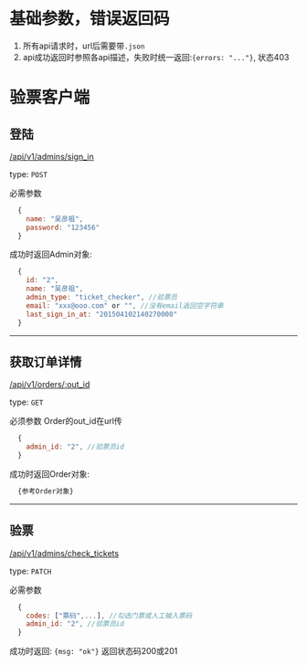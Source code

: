 # 基础参数，错误返回码
1. 所有api请求时，url后需要带`.json`
2. api成功返回时参照各api描述，失败时统一返回:`{errors: "..."}`, 状态403

# 验票客户端

## 登陆
[/api/v1/admins/sign_in]()

type: `POST`

必需参数

```javascript
  {
    name: "吴彦祖",
    password: "123456"
  }
```

成功时返回Admin对象:

```javascript
  {
    id: "2",
    name: "吴彦祖",
    admin_type: "ticket_checker", //验票员
    email: "xxx@ooo.com" or "", //没有email返回空字符串
    last_sign_in_at: "201504102140270000"
  }
```

-----

## 获取订单详情
[/api/v1/orders/:out_id]()

type: `GET`

必须参数 Order的out_id在url传

```javascript
  {
    admin_id: "2", //验票员id
  }

```

成功时返回Order对象:
```javascript
  {参考Order对象}
```

----

## 验票
[/api/v1/admins/check_tickets]()

type: `PATCH`

必需参数

```javascript
  {
    codes: ["票码",...], //勾选门票或人工输入票码 
    admin_id: "2", //验票员id
  }
```

成功时返回: `{msg: "ok"}` 返回状态码200或201

